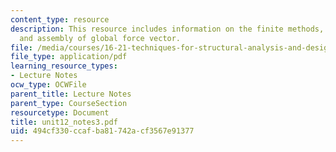 ```yaml
---
content_type: resource
description: This resource includes information on the finite methods, finite assembly,
  and assembly of global force vector.
file: /media/courses/16-21-techniques-for-structural-analysis-and-design-spring-2005/494cf330ccafba81742acf3567e91377_unit12_notes3.pdf
file_type: application/pdf
learning_resource_types:
- Lecture Notes
ocw_type: OCWFile
parent_title: Lecture Notes
parent_type: CourseSection
resourcetype: Document
title: unit12_notes3.pdf
uid: 494cf330-ccaf-ba81-742a-cf3567e91377
---
```

